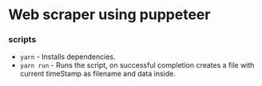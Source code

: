 # Web scraper using puppeteer

### scripts
* `yarn` - Installs dependencies.
* `yarn run` - Runs the script, on successful completion creates a file with current timeStamp as filename and data inside.